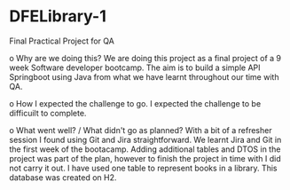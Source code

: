 # DFELibrary-1
Final Practical Project for QA

o	Why are we doing this? 
  We are doing this project as a final project of a 9 week Software developer bootcamp. The aim is to build a simple API Springboot using Java from what we have learnt           throughout our time with QA.
  
o	How I expected the challenge to go.
  I expected the challenge to be difficuilt to complete.
  
o	What went well? / What didn't go as planned?
With a bit of a refresher session I found using Git and Jira straightforward. We learnt Jira and Git in the first week of the bootacamp. Adding additional tables and DTOS in the project was part of the plan, however to finish the project in time with I did not carry it out. I have used one table to represent books in a library. This database was created on H2.



